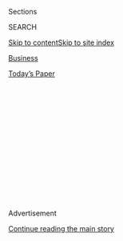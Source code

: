 <div id="app">

<div>

<div>

<div>

<div class="NYTAppHideMasthead css-1q2w90k e1suatyy0">

<div class="section css-ui9rw0 e1suatyy2">

<div class="css-eph4ug er09x8g0">

<div class="css-6n7j50">

</div>

<span class="css-1dv1kvn">Sections</span>

<div class="css-10488qs">

<span class="css-1dv1kvn">SEARCH</span>

</div>

[Skip to content](#site-content)[Skip to site
index](#site-index)

</div>

<div id="masthead-section-label" class="css-1wr3we4 eaxe0e00">

[Business](https://www.nytimes.com/section/business)

</div>

<div class="css-10698na e1huz5gh0">

</div>

</div>

<div id="masthead-bar-one" class="section hasLinks css-15hmgas e1csuq9d3">

<div class="css-uqyvli e1csuq9d0">

</div>

<div class="css-1uqjmks e1csuq9d1">

</div>

<div class="css-9e9ivx">

[](https://myaccount.nytimes.com/auth/login?response_type=cookie&client_id=vi)

</div>

<div class="css-1bvtpon e1csuq9d2">

[Today’s
Paper](https://www.nytimes.com/section/todayspaper)

</div>

</div>

</div>

</div>

<div data-aria-hidden="false">

<div id="site-content" data-role="main">

<div>

<div class="css-1aor85t" style="opacity:0.000000001;z-index:-1;visibility:hidden">

<div class="css-1hqnpie">

<div class="css-epjblv">

<span class="css-17xtcya">[Business](/section/business)</span><span class="css-x15j1o">|</span><span class="css-fwqvlz">Political
Crisis Engulfs Samsung, a Firm Tied to South Korea’s
Success</span>

</div>

<div class="css-k008qs">

<div class="css-1iwv8en">

<span class="css-18z7m18"></span>

<div>

</div>

</div>

<span class="css-1n6z4y">https://nyti.ms/2jQDUhO</span>

<div class="css-1705lsu">

<div class="css-4xjgmj">

<div class="css-4skfbu" data-role="toolbar" data-aria-label="Social Media Share buttons, Save button, and Comments Panel with current comment count" data-testid="share-tools">

  - 
  - 
  - 
  - 
    
    <div class="css-6n7j50">
    
    </div>

  - 

</div>

</div>

</div>

</div>

</div>

</div>

<div class="css-13pd83m">

</div>

<div id="top-wrapper" class="css-1sy8kpn">

<div id="top-slug" class="css-l9onyx">

Advertisement

</div>

[Continue reading the main
story](#after-top)

<div class="ad top-wrapper" style="text-align:center;height:100%;display:block;min-height:250px">

<div id="top" class="place-ad" data-position="top" data-size-key="top">

</div>

</div>

<div id="after-top">

</div>

</div>

<div id="sponsor-wrapper" class="css-1hyfx7x">

<div id="sponsor-slug" class="css-19vbshk">

Supported by

</div>

[Continue reading the main
story](#after-sponsor)

<div id="sponsor" class="ad sponsor-wrapper" style="text-align:center;height:100%;display:block">

</div>

<div id="after-sponsor">

</div>

</div>

<div class="css-1vkm6nb ehdk2mb0">

# Political Crisis Engulfs Samsung, a Firm Tied to South Korea’s Success

</div>

![<span class="css-16f3y1r e13ogyst0">South Korean prosecutors have
requested the arrest of Jay Y. Lee, the Samsung vice chairman, for
bribery linked to the corruption scandal around President Park Geun-hye.
Concern is mounting over the possible economic impact of arresting the
head of South Korea's biggest
company.</span><span class="css-cch8ym"><span class="css-1dv1kvn">Credit</span><span class="css-cnj6d5 e1z0qqy90" itemprop="copyrightHolder"><span class="css-1ly73wi e1tej78p0">Credit...</span><span>Pool
photo by Chun
Sung-Jun</span></span></span>](https://static01.nyt.com/images/2017/01/16/business/17SAMSUNG/17SAMSUNG-videoSixteenByNine3000.jpg)

<div class="css-xt80pu e12qa4dv0">

<div class="css-18e8msd">

<div class="css-vp77d3 epjyd6m0">

<div class="css-1baulvz">

By [<span class="css-1baulvz last-byline" itemprop="name">Paul
Mozur</span>](https://www.nytimes.com/by/paul-mozur)

</div>

</div>

  - Jan. 16,
    2017

  - 
    
    <div class="css-4xjgmj">
    
    <div class="css-d8bdto" data-role="toolbar" data-aria-label="Social Media Share buttons, Save button, and Comments Panel with current comment count" data-testid="share-tools">
    
      - 
      - 
      - 
      - 
        
        <div class="css-6n7j50">
        
        </div>
    
      - 
    
    </div>
    
    </div>

</div>

</div>

<div class="section meteredContent css-1r7ky0e" name="articleBody" itemprop="articleBody">

<div class="css-1fanzo5 StoryBodyCompanionColumn">

<div class="css-53u6y8">

HONG KONG — Samsung, the giant maker of products as varied as cargo
ships and smartphones, is one of the driving forces of the South Korean
economy. Now, the fate of its leadership could be tied to the sprawling
investigation of a corruption scandal involving the nation’s president.

Prosecutors on Monday [called for the
arrest](https://www.nytimes.com/2017/01/15/world/asia/south-korea-samsung-arrest-jay-lee-park-geun-hye.html)
of the company’s heir-apparent, Lee Jae-yong. Prosecutors contend that
Mr. Lee bribed President Park Geun-hye and one of her confidants in
exchange for political favors.

The charges were leveled at a tough time for the company, which was
struggling in some of its core businesses while trying to break from its
past and forge a new management culture. Samsung’s Galaxy Note 7,
intended to showcase its ability to innovate and challenge Apple for
global smartphone supremacy, instead showed a propensity to burst into
flames, [and was
recalled](https://www.nytimes.com/2016/09/03/business/samsung-galaxy-note-battery.html).
Samsung has been without a chairman for two years, after the patriarch
had a heart attack.

The crisis is particularly difficult not only for the company, but for
South Korea’s relatively young democracy. One of the country’s most
important companies might be wounded, and the nation’s leadership has
been thrown into disarray.

</div>

</div>

<div class="css-1fanzo5 StoryBodyCompanionColumn">

<div class="css-53u6y8">

Suave and mellow, Mr. Lee has often been portrayed as the right leader
for a vast, stodgy business empire needing to refocus.

The bribery crisis has dominated the news for days in South Korea, where
Samsung and other huge “chaebols,” or family-controlled industrial
empires, are embedded in politics and in the national identity. Samsung
alone accounts for about 20 percent of South Korea’s exports.

The country’s largest chaebols have faced legal battles and convictions
in recent years, but these episodes often end with the industrialists
receiving pardons.

Mr. Lee might not be arrested at all. That will be decided this week.

Prosecutors say Samsung made payments in exchange for a decision by the
government-controlled National Pension Service to support a contentious
2015 merger of two Samsung affiliates. Analysts say the merger helped
Mr. Lee inherit control of Samsung from his father.

In a statement on Monday, Samsung denied any bribery or making “improper
requests related to the merger of Samsung affiliates or the leadership
transition.” But the move by prosecutors casts Mr. Lee in a different
light, as a leader similar to his father, who was convicted of
white-collar crimes but pardoned twice. It also could raise questions
about Mr. Lee’s pledge to make Samsung more transparent and more
responsive to shareholders.

</div>

</div>

<div class="css-1fanzo5 StoryBodyCompanionColumn">

<div class="css-53u6y8">

South Korea’s president, Ms. Park, has [denied
wrongdoing](https://www.nytimes.com/2017/01/15/world/asia/south-korea-samsung-arrest-jay-lee-park-geun-hye.html).

Mr. Lee, who goes by Jay Y. Lee in the West, is part of the third
generation of the Lee family to lead the conglomerate. While his father
was widely seen as old-fashioned, Mr. Lee has been painted by Samsung as
equally comfortable in Silicon Valley and in the boardroom, as a leader
who could open up the clannish business and reinvigorate Samsung’s
flagging reputation for innovation in consumer technology. Samsung is
the world’s biggest maker of cellphones.

“Beyond the arrest itself, this is going to be a big blow to the
narrative they’ve been building,” said Geoffrey Cain, the author of a
coming book on Samsung. “It’s hard to convince shareholders and partners
they are a hip Silicon Valley-style company when these charges show them
to be a company run like a feudal dynasty.”

Samsung is in effect a collection of widely disparate companies, each
with an autonomous, professional management team. Samsung Electronics,
the most important of those companies, is broken into high-functioning
business units. Because of that, some observers say that the company
could continue to run smoothly without Mr. Lee.

Important matters that require Mr. Lee’s imprimatur could be delayed
amid the distractions, said Mark Newman, an analyst at Sanford C.
Bernstein and Company. “I think that’s the thing you need to worry
about: big decisions,” he said.

If executives lower in the hierarchy are implicated, day-to-day
operations could become complicated. [According to South Korean news
reports](http://english.yonhapnews.co.kr/news/2017/01/16/0200000000AEN20170116001453315.html),
other top company leaders have been questioned.

Mr. Lee’s role at Samsung is not necessarily imperiled. South Korea has
a long history of pardoning the leaders of its largest family-run
companies. Because of Samsung’s size, past efforts to penalize the
company or its executives have been met with worries about the effect on
South Korea’s economy.

But Mr. Lee’s problems could influence the company’s strategic decisions
at a time of major challenges, such as how to bounce back from the
debacle over its Galaxy Note 7. A spate of fires last year forced
Samsung to recall and then cease production of the phone, tarnishing the
company’s name and making it the object of airline safety announcements
and jokes on American late-night talk shows.

</div>

</div>

<div class="css-1fanzo5 StoryBodyCompanionColumn">

<div class="css-53u6y8">

Analysts highlighted two executives who run large parts of the company’s
operations who they said could take on more responsibility. One is Kwon
Oh-hyun, who helped Samsung become a leader in memory and semiconductor
operations. The other, Choi Gee-sung, was crucial in building the
company’s television unit, which eclipsed Sony’s a decade ago.

Mr. Lee, 48, is vice chairman of Samsung, but he has been widely
considered the company’s de facto leader since his father, Lee Kun-hee,
had a heart attack in 2014. The elder Mr. Lee led Samsung from its roots
as a components supplier to a maker of consumer products, establishing a
global brand and shedding a reputation for cheap goods. In one example
of his drive, two decades ago he gathered 150,000 Samsung phones that
failed quality tests and set them on fire.

Under the younger Mr. Lee, Samsung has focused again on components, a
sector that has benefited from companies wanting to add features to
their phones. Late last year, the company struck an $8 billion deal to
buy Harman International to make smart components for cars.

But Mr. Lee has also pledged to make changes to ensure that Samsung’s
corporate governance meets international standards. As a
family-controlled group with dense links among its units, the
corporation has a structure that has drawn criticism from some
investors.

Samsung has also pressed for cultural changes to foster innovation and a
start-up-style environment, and Mr. Lee has been portrayed as a part of
that shift. At Samsung, he is credited with negotiating an important
deal with Steve Jobs to help make the Apple iPod.

“Start-up Samsung,” an initiative announced last year, sought to relax
what many described as a strict corporate culture. Announced with a
coordinated pledge by top executives, the push was [derided by
some](https://www.techinasia.com/samsung-wants-to-be-a-startup) in the
technology news media as evidence of Samsung’s top-down structure.

Despite such efforts, Samsung has not followed up with a next act in the
wake of the Galaxy Note 7 debacle, and prominent projects like creating
an operating system have largely been considered failures.

</div>

</div>

</div>

<div>

</div>

<div>

</div>

<div>

</div>

<div>

<div id="bottom-wrapper" class="css-1ede5it">

<div id="bottom-slug" class="css-l9onyx">

Advertisement

</div>

[Continue reading the main
story](#after-bottom)

<div id="bottom" class="ad bottom-wrapper" style="text-align:center;height:100%;display:block;min-height:90px">

</div>

<div id="after-bottom">

</div>

</div>

</div>

</div>

</div>

## Site Index

<div>

</div>

## Site Information Navigation

  - [© <span>2020</span> <span>The New York Times
    Company</span>](https://help.nytimes.com/hc/en-us/articles/115014792127-Copyright-notice)

<!-- end list -->

  - [NYTCo](https://www.nytco.com/)
  - [Contact
    Us](https://help.nytimes.com/hc/en-us/articles/115015385887-Contact-Us)
  - [Work with us](https://www.nytco.com/careers/)
  - [Advertise](https://nytmediakit.com/)
  - [T Brand Studio](http://www.tbrandstudio.com/)
  - [Your Ad
    Choices](https://www.nytimes.com/privacy/cookie-policy#how-do-i-manage-trackers)
  - [Privacy](https://www.nytimes.com/privacy)
  - [Terms of
    Service](https://help.nytimes.com/hc/en-us/articles/115014893428-Terms-of-service)
  - [Terms of
    Sale](https://help.nytimes.com/hc/en-us/articles/115014893968-Terms-of-sale)
  - [Site
    Map](https://spiderbites.nytimes.com)
  - [Help](https://help.nytimes.com/hc/en-us)
  - [Subscriptions](https://www.nytimes.com/subscription?campaignId=37WXW)

</div>

</div>

</div>

</div>
